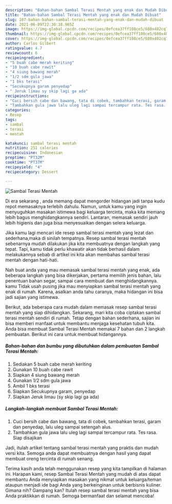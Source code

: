 ```yaml
---
description: "Bahan-bahan Sambal Terasi Mentah yang enak dan Mudah Dibuat"
title: "Bahan-bahan Sambal Terasi Mentah yang enak dan Mudah Dibuat"
slug: 107-bahan-bahan-sambal-terasi-mentah-yang-enak-dan-mudah-dibuat
date: 2021-06-09T22:30:18.965Z
image: https://img-global.cpcdn.com/recipes/0efcea37ff108ce5/680x482cq70/sambal-terasi-mentah-foto-resep-utama.jpg
thumbnail: https://img-global.cpcdn.com/recipes/0efcea37ff108ce5/680x482cq70/sambal-terasi-mentah-foto-resep-utama.jpg
cover: https://img-global.cpcdn.com/recipes/0efcea37ff108ce5/680x482cq70/sambal-terasi-mentah-foto-resep-utama.jpg
author: Carlos Gilbert
ratingvalue: 4.7
reviewcount: 6
recipeingredient:
- "5 buah cabe merah keriting"
- "10 buah cabe rawit"
- "4 siung bawang merah"
- "1/2 sdm gula jawa"
- "1 bks terasi"
- "Secukupnya garam penyedap"
- " Jeruk limau sy skip lagi ga ada"
recipeinstructions:
- "Cuci bersih cabe dan bawang, tata di cobek, tambahkan terasi, garam dan penyedap, lalu uleg sampai setengah alus."
- "Tambahkan gula jawa lalu uleg lagi sampai tercampur rata. Tes rasa. Siap disajikan"
categories:
- Resep
tags:
- sambal
- terasi
- mentah

katakunci: sambal terasi mentah 
nutrition: 251 calories
recipecuisine: Indonesian
preptime: "PT32M"
cooktime: "PT37M"
recipeyield: "4"
recipecategory: Dessert

---
```



![Sambal Terasi Mentah](https://img-global.cpcdn.com/recipes/0efcea37ff108ce5/680x482cq70/sambal-terasi-mentah-foto-resep-utama.jpg)

Di era  sekarang , anda memang dapat mengorder hidangan jadi tanpa kudu repot memasaknya terlebih dahulu. Namun, untuk kamu yang ingin menyuguhkan masakan istimewa bagi keluarga tercinta, maka kita memang lebih bagus menghidangkannya sendiri. Lantaran, memasak sendiri jauh lebih higienis dan juga bisa menyesuaikan dengan selera keluarga.

Jika kamu lagi mencari ide resep sambal terasi mentah yang lezat dan sederhana,maka di sinilah tempatnya. Resep sambal terasi mentah  sebenarnya mudah dilakukan jika kita membuatnya dengan langkah yang tepat. Tapi, kamu tidak perlu khawatir akan tidak berhasil dalam melakukannya 
sebab di artikel ini kita akan membahas sambal terasi mentah dengan hati-hati.  



Nah buat anda yang mau memasak sambal terasi mentah yang enak, ada beberapa langkah yang bisa dikerjakan, pertama memilih jenis bahan, lalu penentuan bahan segar, sampai cara membuat dan menghidangkannya. kamu Tidak usah pusing jika mau menyiapkan sambal terasi mentah yang enak di rumah. Karena, asalkan anda  tahu caranya, maka hidangan ini bisa jadi sajian yang istimewa.

Berikut, ada beberapa cara mudah dalam memasak resep sambal terasi mentah yang siap dihidangkan. Sekarang, mari kita coba ciptakan sambal terasi mentah sendiri di rumah. Tetap dengan bahan sederhana, sajian ini bisa memberi manfaat untuk membantu menjaga kesehatan tubuh kita. Anda bisa membuat Sambal Terasi Mentah memakai 7 bahan dan 2 langkah pembuatan. Berikut ini cara untuk membuat hidangannya.

<!--inarticleads1-->

##### Bahan-bahan dan bumbu yang dibutuhkan dalam pembuatan Sambal Terasi Mentah:

1. Sediakan 5 buah cabe merah keriting
1. Gunakan 10 buah cabe rawit
1. Siapkan 4 siung bawang merah
1. Gunakan 1/2 sdm gula jawa
1. Ambil 1 bks terasi
1. Siapkan Secukupnya garam, penyedap
1. Siapkan  Jeruk limau (sy skip lagi ga ada)




<!--inarticleads2-->

##### Langkah-langkah membuat Sambal Terasi Mentah:

1. Cuci bersih cabe dan bawang, tata di cobek, tambahkan terasi, garam dan penyedap, lalu uleg sampai setengah alus.
1. Tambahkan gula jawa lalu uleg lagi sampai tercampur rata. Tes rasa. Siap disajikan




Jadi, itulah artikel tentang  sambal terasi mentah  yang praktis dan mudah versi kita. Semoga anda dapat membuatnya dengan hasil yang dapat membuat oreng tercinta di rumah senang. 

Terima kasih anda telah menggunakan resep yang kita tampilkan di halaman ini. Harapan kami, resep  Sambal Terasi Mentah yang mudah di atas dapat membantu Anda menyiapkan masakan yang nikmat untuk keluarga/teman ataupun menjadi ide bagi Anda yang berkeinginan untuk berbisnis kuliner. Gimana nih? Gampang kan? Itulah resep sambal terasi mentah yang bisa Anda praktikkan di rumah. Semoga bermanfaat dan selamat mencoba!

